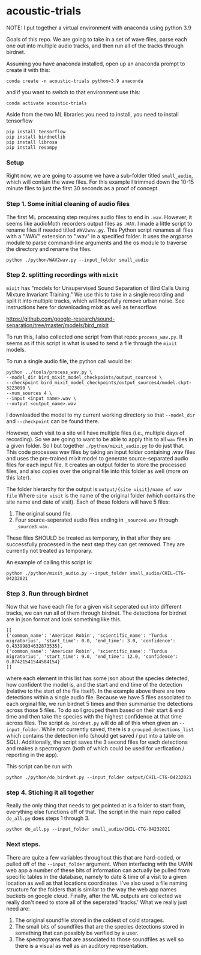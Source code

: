 # acoustic-trials

NOTE: I put together a virtual environment with anaconda using python 3.9


Goals of this repo. We are going to take in a set of wave files, parse each one out into multiple audio tracks, and then run all of the tracks through birdnet.


Assuming you have anaconda installed, open up an anaconda prompt to create it with this:
```
conda create -n acoustic-trials python=3.9 anaconda

```

and if you want to switch to that environment use this:
```
conda activate acoustic-trials
```

Aside from the two ML libraries you need to install, you need to install tensorflow

```
pip install tensorflow
pip install birdnetlib
pip install librosa
pip install resampy
```


### Setup

Right now, we are going to assume we have a sub-folder titled `small_audio`, which will contain the wave files. For this example I trimmed down the 10-15 minute files to just the first 30 seconds as a proof of concept.

### Step 1. Some initial cleaning of audio files

The first ML processing step requires audio files to end in `.wav`. However, it seems like audioMoth recorders output files as `.WAV`. I made a little script to rename files if needed titled `WAV2wav.py`. This Python script renames all files with a ".WAV" extension to ".wav" in a specified folder. It uses the argparse module to parse command-line arguments and the os module to traverse the directory and rename the files.

```
python ./python/WAV2wav.py --input_folder small_audio

```


### Step 2. splitting recordings with `mixit`

`mixit` has "models for Unsupervised Sound Separation of Bird Calls Using Mixture Invariant Training." We use this to take in a single recording and split it into multiple tracks, which will hopefully remove urban noise. See instructions here for downloading mixit as well as tensorflow.

https://github.com/google-research/sound-separation/tree/master/models/bird_mixit

To run this, I also collected one script from that repo: `process_wav.py`. It seems as if this script is what is used to send a file through the `mixit` models.

To run a single audio file, the python call would be:

```
python ../tools/process_wav.py \
--model_dir bird_mixit_model_checkpoints/output_sources4 \
--checkpoint bird_mixit_model_checkpoints/output_sources4/model.ckpt-3223090 \
--num_sources 4 \
--input <input name>.wav \
--output <output_name>.wav
```

I downloaded the model to my current working directory so that `--model_dir` and `--checkpoint` can be found there.

However, each visit to a site will have multiple files (i.e., multiple days of recording). So we are going to want to be able to apply this to all `wav` files in a given folder.  So I but together `./python/mixit_audio.py` to do just that. This code processes wav files by taking an input folder containing .wav files and uses the pre-trained mixit model to generate source-separated audio files for each input file. It creates an output folder to store the processed files, and also copies over the original file into this folder as well (more on this later). 

The folder hierarchy for the output is:`output/{site visit}/name of wav file` Where `site visit` is the name of the original folder (which contains the site name and date of visit). Each of these folders will have 5 files:

1. The original sound file.
2. Four source-seperated audio files ending in `_source0.wav` through `_source3.wav`.

These files SHOULD be treated as temporary, in that after they are successfully processed in the next step they can get removed. They are currently not treated as temporary.

An example of calling this script is:

```
python ./python/mixit_audio.py --input_folder small_audio/CHIL-CTG-04232021
```

### Step 3. Run through birdnet

Now that we have each file for a given visit seperated out into different tracks, we can run all of them through birdnet. The detections for birdnet are in json format and look something like this.


```
[[
{'common_name': 'American Robin', 'scientific_name': 'Turdus migratorius', 'start_time': 0.0, 'end_time': 3.0, 'confidence': 0.43399834632873535},
{'common_name': 'American Robin', 'scientific_name': 'Turdus migratorius', 'start_time': 9.0, 'end_time': 12.0, 'confidence': 0.87421541544584154}
]]
```
where each element in this list has some json about the species detected, how confident the model is, and the start and end time of the detection (relative to the start of the file itself). In the example above there are two detections within a single audio file. Because we have 5 files associated to each orginal file, we run birdnet 5 times and then summarise the detections across those 5 files. To do so I grouped them based on their start & end time and then take the species with the highest confidence at that time across files. The script `do_birdnet.py` will do all of this when given an `--input_folder`. While not currently saved, there is a `grouped_detections_list` which contains the detection info (should get saved / put into a table on SQL). Additionally, the script saves the 3 second files for each detections and makes a spectrogram (both of which could be used for verfication / reporting in the app).

This script can be run with

```
python ./python/do_birdnet.py --input_folder output/CHIL-CTG-04232021
```

### step 4. Stiching it all together

Really the only thing that needs to get pointed at is a folder to start from, everything else functions off of that. The script in the main repo called `do_all.py` does steps 1 through 3.

```
python do_all.py --input_folder small_audio/CHIL-CTG-04232021
```

### Next steps.

There are quite a few variables throughout this that are hard-coded, or pulled off of the `--input_folder` argument. When interfacing with the UWIN web app a number of these bits of information can actually be pulled from specific tables in the database, namely to date & time of a visit to a given location as well as that locations coordinates. I've also used a file naming structure for the folders that is similar to the way the web app names buckets on google cloud. Finally, after the ML outputs are collected we really don't need to store all of the seperated 'tracks.' What we really just need are:
1. The original soundfile stored in the coldest of cold storages.
2. The small bits of soundfiles that are the species detections stored in something that can possibly be verified by a user. 
3. The spectrograms that are associated to those soundfiles as well so there is a visual as well as an auditory representation.

